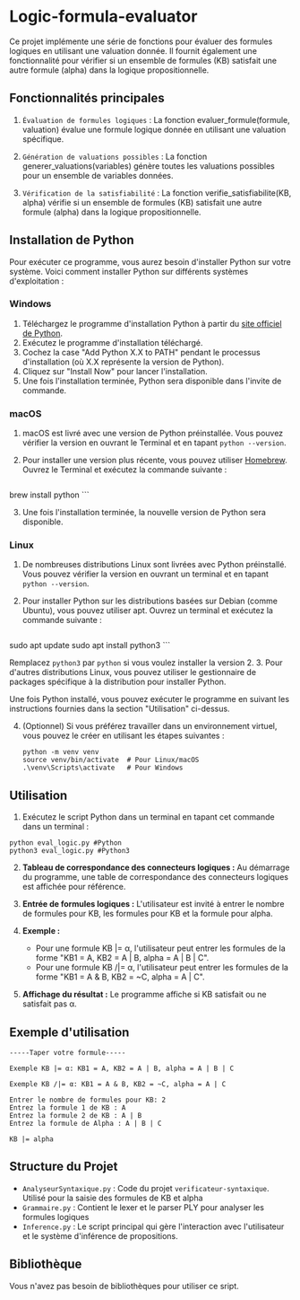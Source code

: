 # Logic-formula-evaluator

Ce projet implémente une série de fonctions pour évaluer des formules logiques en utilisant une valuation donnée. Il fournit également une fonctionnalité pour vérifier si un ensemble de formules (KB) satisfait une autre formule (alpha) dans la logique propositionnelle.

## Fonctionnalités principales
1. `Évaluation de formules logiques` : La fonction evaluer_formule(formule, valuation) évalue une formule logique donnée en utilisant une valuation spécifique.

2. `Génération de valuations possibles` : La fonction generer_valuations(variables) génère toutes les valuations possibles pour un ensemble de variables données.

3. `Vérification de la satisfiabilité` : La fonction verifie_satisfiabilite(KB, alpha) vérifie si un ensemble de formules (KB) satisfait une autre formule (alpha) dans la logique propositionnelle.

## Installation de Python

Pour exécuter ce programme, vous aurez besoin d'installer Python sur votre système. Voici comment installer Python sur différents systèmes d'exploitation :

### Windows

1. Téléchargez le programme d'installation Python à partir du [site officiel de Python](https://www.python.org/downloads/).
2. Exécutez le programme d'installation téléchargé.
3. Cochez la case "Add Python X.X to PATH" pendant le processus d'installation (où X.X représente la version de Python).
4. Cliquez sur "Install Now" pour lancer l'installation.
5. Une fois l'installation terminée, Python sera disponible dans l'invite de commande.

### macOS

1. macOS est livré avec une version de Python préinstallée. Vous pouvez vérifier la version en ouvrant le Terminal et en tapant `python --version`.
2. Pour installer une version plus récente, vous pouvez utiliser [Homebrew](https://brew.sh/). Ouvrez le Terminal et exécutez la commande suivante :

    ```
brew install python
    ```

3. Une fois l'installation terminée, la nouvelle version de Python sera disponible.

### Linux

1. De nombreuses distributions Linux sont livrées avec Python préinstallé. Vous pouvez vérifier la version en ouvrant un terminal et en tapant `python --version`.
2. Pour installer Python sur les distributions basées sur Debian (comme Ubuntu), vous pouvez utiliser apt. Ouvrez un terminal et exécutez la commande suivante :

    ```
sudo apt update
sudo apt install python3
    ```

Remplacez `python3` par `python` si vous voulez installer la version 2.
3. Pour d'autres distributions Linux, vous pouvez utiliser le gestionnaire de packages spécifique à la distribution pour installer Python.

Une fois Python installé, vous pouvez exécuter le programme en suivant les instructions fournies dans la section "Utilisation" ci-dessus.


4. (Optionnel) Si vous préférez travailler dans un environnement virtuel, vous pouvez le créer en utilisant les étapes suivantes :
    ```
    python -m venv venv
    source venv/bin/activate  # Pour Linux/macOS
    .\venv\Scripts\activate   # Pour Windows
    ```

## Utilisation

1. Exécutez le script Python dans un terminal en tapant cet commande dans un terminal :

  ```
  python eval_logic.py #Python
  python3 eval_logic.py #Python3
  ```

2. **Tableau de correspondance des connecteurs logiques :** Au démarrage du programme, une table de correspondance des connecteurs logiques est affichée pour référence.

3. **Entrée de formules logiques :** L'utilisateur est invité à entrer le nombre de formules pour KB, les formules pour KB et la formule pour alpha.

4. **Exemple :**
   - Pour une formule KB |= α, l'utilisateur peut entrer les formules de la forme "KB1 = A, KB2 = A | B, alpha = A | B | C".
   - Pour une formule KB /|= α, l'utilisateur peut entrer les formules de la forme "KB1 = A & B, KB2 = ~C, alpha = A | C".

5. **Affichage du résultat :** Le programme affiche si KB satisfait ou ne satisfait pas α.



## Exemple d'utilisation

```
-----Taper votre formule-----

Exemple KB |= α: KB1 = A, KB2 = A | B, alpha = A | B | C

Exemple KB /|= α: KB1 = A & B, KB2 = ~C, alpha = A | C

Entrer le nombre de formules pour KB: 2
Entrez la formule 1 de KB : A
Entrez la formule 2 de KB : A | B
Entrez la formule de Alpha : A | B | C

KB |= alpha

```

## Structure du Projet

- `AnalyseurSyntaxique.py` : Code du projet `verificateur-syntaxique`. Utilisé pour la saisie des formules de KB et alpha
- `Grammaire.py` : Contient le lexer et le parser PLY pour analyser les formules logiques
- `Inference.py` : Le script principal qui gère l'interaction avec l'utilisateur et le système d'inférence de propositions.

## Bibliothèque
Vous n'avez pas besoin de bibliothèques pour utiliser ce sript.



